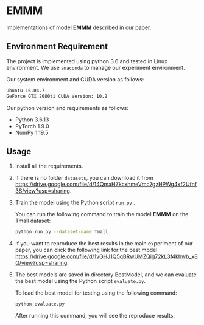 # EMMM
Implementations of model **EMMM**  described in our paper.

## Environment Requirement

The project is implemented using python 3.6 and tested in Linux environment. We use ``anaconda`` to manage our experiment environment.

Our system environment and CUDA version as follows:

```bash
Ubuntu 16.04.7
GeForce GTX 2080ti CUDA Version: 10.2
```

Our python version and requirements as follows:

- Python 3.6.13
- PyTorch 1.9.0
- NumPy 1.19.5

## Usage

1. Install all the requirements.

2. If there is no folder `datasets`, you can download it from https://drive.google.com/file/d/14QmaHZkcxhmeVmc7gzHPWg4xf2Ufnf3S/view?usp=sharing.

3. Train the model using the Python script `run.py` .

   You can run the following command to train the model **EMMM** on the Tmall dataset:

   ```bash
   python run.py --dataset-name Tmall
   ```

3. If you want to reproduce the best results in the main experiment of our paper, you can click the following link for the best model https://drive.google.com/file/d/1vGHJ1Q5qBRwUMZQig72kL3f4khwb_x8Q/view?usp=sharing.

4. The best models are saved in directory BestModel, and we can evaluate the best model using the Python script `evaluate.py`.

   To load the best model for testing using the following command:
    
   ```bash
   python evaluate.py
   ```
   After running this command, you will see the reproduce results.
